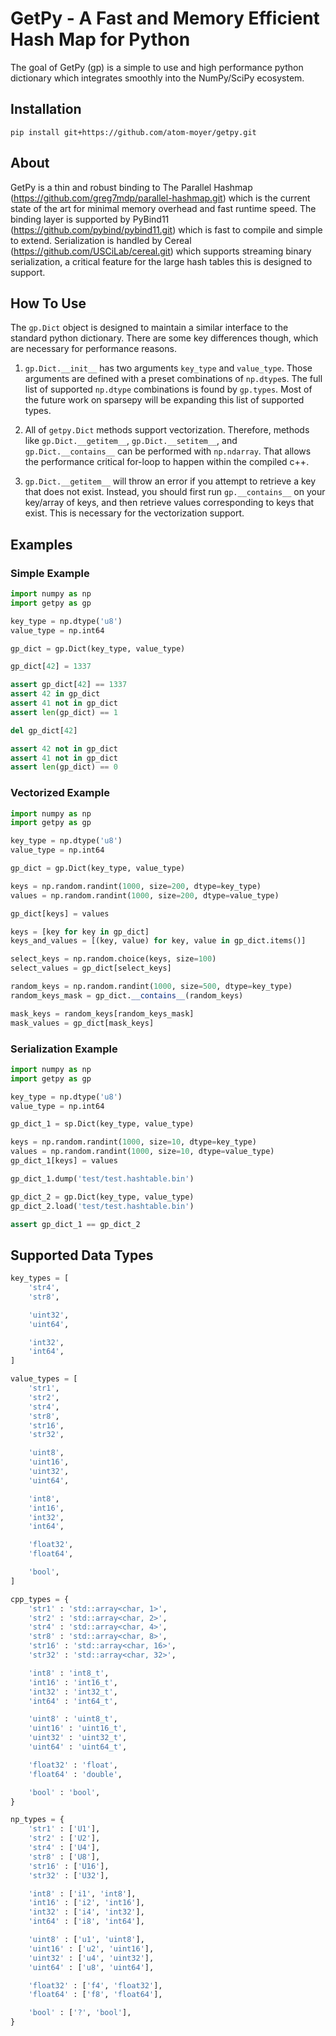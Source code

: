 # GetPy - A Fast and Memory Efficient Hash Map for Python

The goal of GetPy (gp) is a simple to use and high performance python dictionary which integrates smoothly into the NumPy/SciPy ecosystem.

## Installation
`pip install git+https://github.com/atom-moyer/getpy.git`

## About
GetPy is a thin and robust binding to The Parallel Hashmap (https://github.com/greg7mdp/parallel-hashmap.git) which is the current state of the art for minimal memory overhead and fast runtime speed. The binding layer is supported by PyBind11 (https://github.com/pybind/pybind11.git) which is fast to compile and simple to extend. Serialization is handled by Cereal (https://github.com/USCiLab/cereal.git) which supports streaming binary serialization, a critical feature for the large hash tables this is designed to support.

## How To Use
The `gp.Dict` object is designed to maintain a similar interface to the standard python dictionary. There are some key differences though, which are necessary for performance reasons.

1) `gp.Dict.__init__` has two arguments `key_type` and `value_type`. Those arguments are defined with a preset combinations of `np.dtype`s.  The full list of supported `np.dtype` combinations is found by `gp.types`. Most of the future work on sparsepy will be expanding this list of supported types.

2) All of `getpy.Dict` methods support vectorization. Therefore, methods like `gp.Dict.__getitem__`, `gp.Dict.__setitem__`, and `gp.Dict.__contains__` can be performed with `np.ndarray`.  That allows the performance critical for-loop to happen within the compiled c++.

3) `gp.Dict.__getitem__` will throw an error if you attempt to retrieve a key that does not exist. Instead, you should first run `gp.__contains__` on your key/array of keys, and then retrieve values corresponding to keys that exist. This is necessary for the vectorization support.

## Examples

### Simple Example
```python
import numpy as np
import getpy as gp

key_type = np.dtype('u8')
value_type = np.int64

gp_dict = gp.Dict(key_type, value_type)

gp_dict[42] = 1337

assert gp_dict[42] == 1337
assert 42 in gp_dict
assert 41 not in gp_dict
assert len(gp_dict) == 1

del gp_dict[42]

assert 42 not in gp_dict
assert 41 not in gp_dict
assert len(gp_dict) == 0
```

### Vectorized Example
```python
import numpy as np
import getpy as gp

key_type = np.dtype('u8')
value_type = np.int64

gp_dict = gp.Dict(key_type, value_type)

keys = np.random.randint(1000, size=200, dtype=key_type)
values = np.random.randint(1000, size=200, dtype=value_type)

gp_dict[keys] = values

keys = [key for key in gp_dict]
keys_and_values = [(key, value) for key, value in gp_dict.items()]

select_keys = np.random.choice(keys, size=100)
select_values = gp_dict[select_keys]

random_keys = np.random.randint(1000, size=500, dtype=key_type)
random_keys_mask = gp_dict.__contains__(random_keys)

mask_keys = random_keys[random_keys_mask]
mask_values = gp_dict[mask_keys]
```

### Serialization Example
```python
import numpy as np
import getpy as gp

key_type = np.dtype('u8')
value_type = np.int64

gp_dict_1 = sp.Dict(key_type, value_type)

keys = np.random.randint(1000, size=10, dtype=key_type)
values = np.random.randint(1000, size=10, dtype=value_type)
gp_dict_1[keys] = values

gp_dict_1.dump('test/test.hashtable.bin')

gp_dict_2 = gp.Dict(key_type, value_type)
gp_dict_2.load('test/test.hashtable.bin')

assert gp_dict_1 == gp_dict_2
```

## Supported Data Types

```python
key_types = [
    'str4',
    'str8',

    'uint32',
    'uint64',

    'int32',
    'int64',
]

value_types = [
    'str1',
    'str2',
    'str4',
    'str8',
    'str16',
    'str32',

    'uint8',
    'uint16',
    'uint32',
    'uint64',

    'int8',
    'int16',
    'int32',
    'int64',

    'float32',
    'float64',

    'bool',
]

cpp_types = {
    'str1' : 'std::array<char, 1>',
    'str2' : 'std::array<char, 2>',
    'str4' : 'std::array<char, 4>',
    'str8' : 'std::array<char, 8>',
    'str16' : 'std::array<char, 16>',
    'str32' : 'std::array<char, 32>',

    'int8' : 'int8_t',
    'int16' : 'int16_t',
    'int32' : 'int32_t',
    'int64' : 'int64_t',

    'uint8' : 'uint8_t',
    'uint16' : 'uint16_t',
    'uint32' : 'uint32_t',
    'uint64' : 'uint64_t',

    'float32' : 'float',
    'float64' : 'double',

    'bool' : 'bool',
}

np_types = {
    'str1' : ['U1'],
    'str2' : ['U2'],
    'str4' : ['U4'],
    'str8' : ['U8'],
    'str16' : ['U16'],
    'str32' : ['U32'],

    'int8' : ['i1', 'int8'],
    'int16' : ['i2', 'int16'],
    'int32' : ['i4', 'int32'],
    'int64' : ['i8', 'int64'],

    'uint8' : ['u1', 'uint8'],
    'uint16' : ['u2', 'uint16'],
    'uint32' : ['u4', 'uint32'],
    'uint64' : ['u8', 'uint64'],

    'float32' : ['f4', 'float32'],
    'float64' : ['f8', 'float64'],

    'bool' : ['?', 'bool'],
}
```
